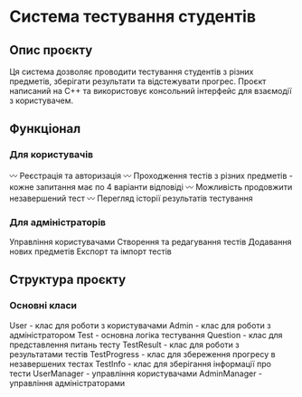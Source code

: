 # Система тестування студентів

## Опис проєкту
Ця система дозволяє проводити тестування студентів з різних предметів, зберігати результати та відстежувати прогрес. Проєкт написаний на C++ та використовує консольний інтерфейс для взаємодії з користувачем.

## Функціонал
### Для користувачів
〰 Реєстрація та авторизація
〰 Проходження тестів з різних предметів - кожне запитання має по 4 варіанти відповіді
〰 Можливість продовжити незавершений тест
〰 Перегляд історії результатів тестування

### Для адміністраторів
Управління користувачами
Створення та редагування тестів
Додавання нових предметів
Експорт та імпорт тестів

## Структура проєкту
### Основні класи
User - клас для роботи з користувачами
Admin - клас для роботи з адміністратором
Test - основна логіка тестування
Question - клас для представлення питань тесту
TestResult - клас для роботи з результатами тестів
TestProgress - клас для збереження прогресу в незавершених тестах
TestInfo - клас для зберігання інформації про тести
UserManager - управління користувачами
AdminManager - управління адміністраторами
